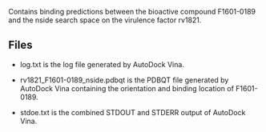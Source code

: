 Contains binding predictions between the bioactive compound F1601-0189 and the nside search space on the virulence factor rv1821.

## Files

- log.txt is the log file generated by AutoDock Vina.

- rv1821_F1601-0189_nside.pdbqt is the PDBQT file generated by AutoDock Vina containing the orientation and binding location of F1601-0189.

- stdoe.txt is the combined STDOUT and STDERR output of AutoDock Vina.

